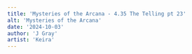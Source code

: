 ```yaml
---
title: 'Mysteries of the Arcana - 4.35 The Telling pt 23'
alt: 'Mysteries of the Arcana'
date: '2024-10-03'
author: 'J Gray'
artist: 'Keira'
---
```


